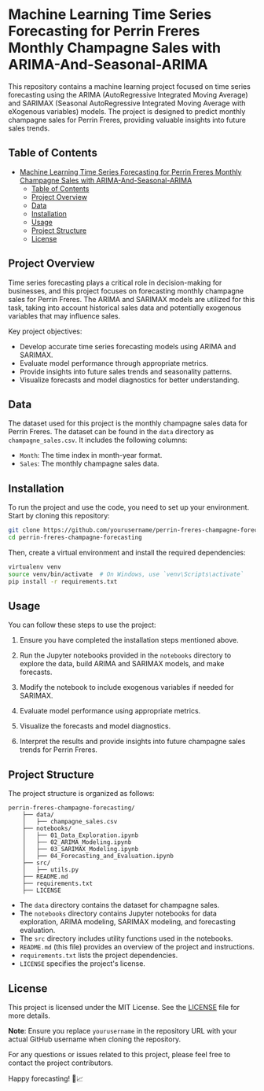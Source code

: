 
# Machine Learning Time Series Forecasting for Perrin Freres Monthly Champagne Sales with ARIMA-And-Seasonal-ARIMA

This repository contains a machine learning project focused on time series forecasting using the ARIMA (AutoRegressive Integrated Moving Average) and SARIMAX (Seasonal AutoRegressive Integrated Moving Average with eXogenous variables) models. The project is designed to predict monthly champagne sales for Perrin Freres, providing valuable insights into future sales trends.

## Table of Contents

- [Machine Learning Time Series Forecasting for Perrin Freres Monthly Champagne Sales with ARIMA-And-Seasonal-ARIMA](#machine-learning-time-series-forecasting-for-perrin-freres-monthly-champagne-sales-with-arima-and-seasonal-arima)
  - [Table of Contents](#table-of-contents)
  - [Project Overview](#project-overview)
  - [Data](#data)
  - [Installation](#installation)
  - [Usage](#usage)
  - [Project Structure](#project-structure)
  - [License](#license)

## Project Overview

Time series forecasting plays a critical role in decision-making for businesses, and this project focuses on forecasting monthly champagne sales for Perrin Freres. The ARIMA and SARIMAX models are utilized for this task, taking into account historical sales data and potentially exogenous variables that may influence sales.

Key project objectives:

- Develop accurate time series forecasting models using ARIMA and SARIMAX.
- Evaluate model performance through appropriate metrics.
- Provide insights into future sales trends and seasonality patterns.
- Visualize forecasts and model diagnostics for better understanding.

## Data

The dataset used for this project is the monthly champagne sales data for Perrin Freres. The dataset can be found in the `data` directory as `champagne_sales.csv`. It includes the following columns:

- `Month`: The time index in month-year format.
- `Sales`: The monthly champagne sales data.

## Installation

To run the project and use the code, you need to set up your environment. Start by cloning this repository:

```bash
git clone https://github.com/yourusername/perrin-freres-champagne-forecasting.git
cd perrin-freres-champagne-forecasting
```

Then, create a virtual environment and install the required dependencies:

```bash
virtualenv venv
source venv/bin/activate  # On Windows, use `venv\Scripts\activate`
pip install -r requirements.txt
```

## Usage

You can follow these steps to use the project:

1. Ensure you have completed the installation steps mentioned above.

2. Run the Jupyter notebooks provided in the `notebooks` directory to explore the data, build ARIMA and SARIMAX models, and make forecasts.

3. Modify the notebook to include exogenous variables if needed for SARIMAX.

4. Evaluate model performance using appropriate metrics.

5. Visualize the forecasts and model diagnostics.

6. Interpret the results and provide insights into future champagne sales trends for Perrin Freres.

## Project Structure

The project structure is organized as follows:

```
perrin-freres-champagne-forecasting/
    ├── data/
    │   ├── champagne_sales.csv
    ├── notebooks/
    │   ├── 01_Data_Exploration.ipynb
    │   ├── 02_ARIMA_Modeling.ipynb
    │   ├── 03_SARIMAX_Modeling.ipynb
    │   ├── 04_Forecasting_and_Evaluation.ipynb
    ├── src/
    │   ├── utils.py
    ├── README.md
    ├── requirements.txt
    ├── LICENSE
```

- The `data` directory contains the dataset for champagne sales.
- The `notebooks` directory contains Jupyter notebooks for data exploration, ARIMA modeling, SARIMAX modeling, and forecasting evaluation.
- The `src` directory includes utility functions used in the notebooks.
- `README.md` (this file) provides an overview of the project and instructions.
- `requirements.txt` lists the project dependencies.
- `LICENSE` specifies the project's license.

## License

This project is licensed under the MIT License. See the [LICENSE](LICENSE) file for more details.

**Note**: Ensure you replace `yourusername` in the repository URL with your actual GitHub username when cloning the repository.

For any questions or issues related to this project, please feel free to contact the project contributors.

Happy forecasting! 🍾📈